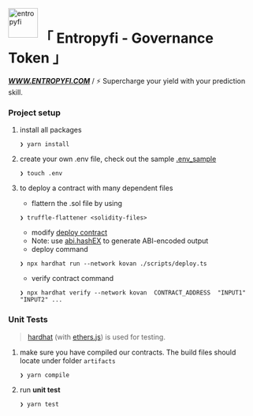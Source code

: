 <!--
 * @Author: Zitian(Daniel) Tong
 * @Date: 2021-07-13 00:31:57
 * @LastEditTime: 2021-07-13 22:54:25
 * @LastEditors: Zitian(Daniel) Tong
 * @Description: 
 * @FilePath: /entropy-governance/README.md
-->
<a href="https://www.entropyfi.com/">
    <img alt="entropyfi" src="./public/favicon.ico" style="width: 60px; height: 60px;" align="left">
</a>

<div align="left">

# 「 Entropyfi -  Governance Token 」

**_<a href="https://www.entropyfi.com/">WWW.ENTROPYFI.COM</a>_** / ⚡️ Supercharge your yield with your prediction skill.

</div>


### Project setup
1. install all packages

   ```shell
   ❯ yarn install
   ```

2. create your own .env file, check out the sample [.env_sample](.env_sample)

   ```shell
   ❯ touch .env
   ```

3. to deploy a contract with many dependent files
   - flattern the .sol file by using
   ```shell
   ❯ truffle-flattener <solidity-files>
   ```
   - modify [deploy contract](./migrations/2_deploy_contracts.js)
   - Note: use [abi.hashEX](https://abi.hashex.org/#) to generate ABI-encoded output
   - deploy command
   ```shell
   ❯ npx hardhat run --network kovan ./scripts/deploy.ts
   ```
   - verify contract command
   ```shell
   ❯ npx hardhat verify --network kovan  CONTRACT_ADDRESS  "INPUT1" "INPUT2" ...
   ```

### Unit Tests
> [hardhat](https://hardhat.org/) (with [ethers.js](https://github.com/ethers-io/ethers.js/)) is used for testing.

1. make sure you have compiled our contracts. The build files should locate under folder `artifacts`
   ```shell
   ❯ yarn compile
   ```
2. run **unit test**
   ```shell
   ❯ yarn test
   ```
